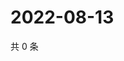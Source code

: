 # 2022-08-13

共 0 条

<!-- BEGIN WEIBO -->
<!-- 最后更新时间 Sat Aug 13 2022 08:27:39 GMT+0800 (China Standard Time) -->

<!-- END WEIBO -->

